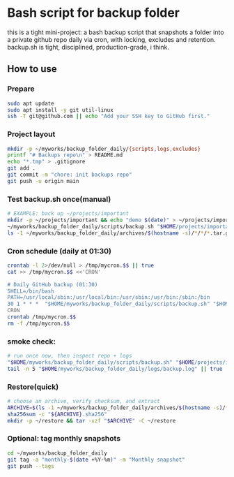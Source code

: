 # Bash script for backup folder 

this is a tight mini-project: a bash backup script that snapshots a folder into a private github repo daily via cron, with locking, excludes and retention.
backup.sh is tight, disciplined, production-grade, i think.

## How to use

### Prepare
```bash
sudo apt update
sudo apt install -y git util-linux
ssh -T git@github.com || echo "Add your SSH key to GitHub first."
```
### Project layout
```bash
mkdir -p ~/myworks/backup_folder_daily/{scripts,logs,excludes}
printf "# Backups repo\n" > README.md
echo "*.tmp" > .gitignore
git add .
git commit -m "chore: init backups repo"
git push -u origin main
```
### Test backup.sh once(manual)
```bash
# EXAMPLE: back up ~/projects/important
mkdir -p ~/projects/important && echo "demo $(date)" > ~/projects/important/hello.txt
~/myworks/backup_folder_daily/scripts/backup.sh "$HOME/projects/important"
ls -1 ~/myworks/backup_folder_daily/archives/$(hostname -s)/*/*/*.tar.gz | tail -n 3
```
### Cron schedule (daily at 01:30)
```bash
crontab -l 2>/dev/null > /tmp/mycron.$$ || true
cat >> /tmp/mycron.$$ <<'CRON'

# Daily GitHub backup (01:30)
SHELL=/bin/bash
PATH=/usr/local/sbin:/usr/local/bin:/usr/sbin:/usr/bin:/sbin:/bin
30 1 * * *  "$HOME/myworks/backup_folder_daily/scripts/backup.sh" "$HOME/projects/important" >> "$HOME/myworks/logs/cron.out" 2>&1
CRON
crontab /tmp/mycron.$$
rm -f /tmp/mycron.$$
```

### smoke check:
```bash
# run once now, then inspect repo + logs
"$HOME/myworks/backup_folder_daily/scripts/backup.sh" "$HOME/projects/important"
tail -n 5 "$HOME/myworks/backup_folder_daily/logs/backup.log" || true
```

### Restore(quick)
```bash
# choose an archive, verify checksum, and extract
ARCHIVE=$(ls -1 ~/myworks/backup_folder_daily/archives/$(hostname -s)/*/*/*.tar.gz | tail -n1)
sha256sum -c "${ARCHIVE}.sha256"
mkdir -p ~/restore && tar -xzf "$ARCHIVE" -C ~/restore
```
### Optional: tag monthly snapshots
```bash
cd ~/myworks/backup_folder_daily
git tag -a "monthly-$(date +%Y-%m)" -m "Monthly snapshot"
git push --tags
```
